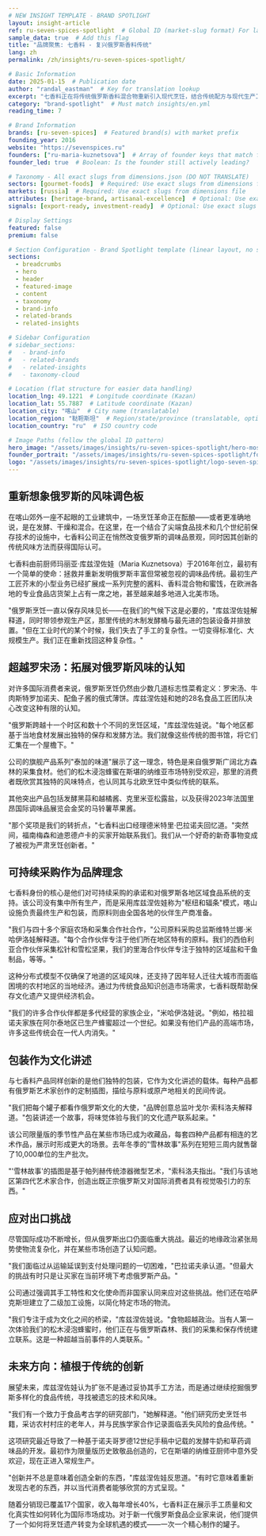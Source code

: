 ```yaml
---
# NEW INSIGHT TEMPLATE - BRAND SPOTLIGHT
layout: insight-article
ref: ru-seven-spices-spotlight  # Global ID (market-slug format) For language switcher
sample_data: true  # Add this flag
title: "品牌聚焦: 七香料 - 复兴俄罗斯香料传统"
lang: zh
permalink: /zh/insights/ru-seven-spices-spotlight/

# Basic Information
date: 2025-01-15  # Publication date
author: "randal_eastman"  # Key for translation lookup
excerpt: "七香料正在将传统俄罗斯香料混合物重新引入现代烹饪，结合传统配方与现代生产工艺，为全球市场提供出口产品。"
category: "brand-spotlight"  # Must match insights/en.yml
reading_time: 7

# Brand Information
brands: [ru-seven-spices]  # Featured brand(s) with market prefix
founding_year: 2016
website: "https://sevenspices.ru"
founders: ["ru-maria-kuznetsova"]  # Array of founder keys that match founder_names.json entries
founder_led: true  # Boolean: Is the founder still actively leading?

# Taxonomy - All exact slugs from dimensions.json (DO NOT TRANSLATE)
sectors: [gourmet-foods]  # Required: Use exact slugs from dimensions file
markets: [russia]  # Required: Use exact slugs from dimensions file
attributes: [heritage-brand, artisanal-excellence]  # Optional: Use exact slugs from dimensions file
signals: [export-ready, investment-ready]  # Optional: Use exact slugs from dimensions file

# Display Settings
featured: false
premium: false

# Section Configuration - Brand Spotlight template (linear layout, no sidebar)
sections:
  - breadcrumbs
  - hero
  - header
  - featured-image
  - content
  - taxonomy
  - brand-info
  - related-brands
  - related-insights

# Sidebar Configuration
# sidebar_sections:
#   - brand-info
#   - related-brands
#   - related-insights
#   - taxonomy-cloud

# Location (flat structure for easier data handling)
location_lng: 49.1221  # Longitude coordinate (Kazan)
location_lat: 55.7887  # Latitude coordinate (Kazan)
location_city: "喀山"  # City name (translatable)
location_region: "鞑靼斯坦"  # Region/state/province (translatable, optional)
location_country: "ru"  # ISO country code

# Image Paths (follow the global ID pattern)
hero_image: "/assets/images/insights/ru-seven-spices-spotlight/hero-moscow-spice-market.jpg"
founder_portrait: "/assets/images/insights/ru-seven-spices-spotlight/founder-portrait-marina-petrova.jpg"  # Optional
logo: "/assets/images/insights/ru-seven-spices-spotlight/logo-seven-spices.png"  # Optional
---
```


## 重新想象俄罗斯的风味调色板

在喀山郊外一座不起眼的工业建筑中，一场烹饪革命正在酝酿——或者更准确地说，是在发酵、干燥和混合。在这里，在一个结合了尖端食品技术和几个世纪前保存技术的设施中，七香料公司正在悄然改变俄罗斯的调味品景观，同时因其创新的传统风味方法而获得国际认可。

七香料由前厨师玛丽亚·库兹涅佐娃（Maria Kuznetsova）于2016年创立，最初有一个简单的使命：拯救并重新发明俄罗斯丰富但常被忽视的调味品传统。最初生产工匠芥末的小型业务已经扩展成一系列完整的酱料、香料混合物和蜜饯，在欧洲各地的专业食品店货架上占有一席之地，甚至越来越多地进入北美市场。

"俄罗斯烹饪一直以保存风味见长——在我们的气候下这是必要的，"库兹涅佐娃解释道，同时带领参观生产区，那里传统的木制发酵桶与最先进的包装设备并排放置。"但在工业时代的某个时候，我们失去了手工的复杂性。一切变得标准化、大规模生产。我们正在重新找回这种复杂性。"

## 超越罗宋汤：拓展对俄罗斯风味的认知

对许多国际消费者来说，俄罗斯烹饪仍然由少数几道标志性菜肴定义：罗宋汤、牛肉斯特罗加诺夫、配鱼子酱的俄式薄饼。库兹涅佐娃和她的28名食品工匠团队决心改变这种有限的认知。

"俄罗斯跨越十一个时区和数十个不同的烹饪区域，"库兹涅佐娃说。"每个地区都基于当地食材发展出独特的保存和发酵方法。我们就像这些传统的图书馆，将它们汇集在一个屋檐下。"

公司的旗舰产品系列"泰加的味道"展示了这一理念，特色是来自俄罗斯广阔北方森林的采集食材。他们的松木浸泡蜂蜜在斯堪的纳维亚市场特别受欢迎，那里的消费者既欣赏其独特的风味特点，也认同其与北欧烹饪中类似传统的联系。

其他突出产品包括发酵黑蒜和越橘酱、克里米亚松露盐，以及获得2023年法国里昂国际调味品展览会金奖的马铃薯苹果酱。

"那个奖项是我们的转折点，"七香料出口经理德米特里·巴拉诺夫回忆道。"突然间，福南梅森和迪恩德卢卡的买家开始联系我们。我们从一个好奇的新奇事物变成了被视为严肃烹饪创新者。"

## 可持续采购作为品牌理念

七香料身份的核心是他们对可持续采购的承诺和对俄罗斯各地区域食品系统的支持。该公司没有集中所有生产，而是采用库兹涅佐娃称为"枢纽和辐条"模式，喀山设施负责最终生产和包装，而原料则由全国各地的伙伴生产商准备。

"我们与四十多个家庭农场和采集合作社合作，"公司原料采购总监斯维特兰娜·米哈伊洛娃解释道。"每个合作伙伴专注于他们所在地区特有的原料。我们的西伯利亚合作伙伴采集松针和雪松坚果，我们的里海合作伙伴专注于独特的区域盐和干鱼制品，等等。"

这种分布式模型不仅确保了地道的区域风味，还支持了因年轻人迁往大城市而面临困境的农村地区的当地经济。通过为传统食品知识创造市场需求，七香料既帮助保存文化遗产又提供经济机会。

"我们的许多合作伙伴都是多代经营的家族企业，"米哈伊洛娃说。"例如，格拉祖诺夫家族在阿尔泰地区已生产蜂蜜超过一个世纪。如果没有他们产品的高端市场，许多这些传统会在一代人内消失。"

## 包装作为文化讲述

与七香料产品同样创新的是他们独特的包装，它作为文化讲述的载体。每种产品都有俄罗斯艺术家创作的定制插图，描绘与原料或原产地相关的民间传说。

"我们把每个罐子都看作俄罗斯文化的大使，"品牌创意总监叶戈尔·索科洛夫解释道。"包装讲述一个故事，将味觉体验与我们的文化遗产联系起来。"

该公司限量版的季节性产品在某些市场已成为收藏品，每套四种产品都有相连的艺术作品，展示时形成更大的场景。去年冬季的"雪林故事"系列在短短三周内就售罄了10,000单位的生产批次。

"'雪林故事'的插图是基于帕列赫传统漆器微型艺术，"索科洛夫指出。"我们与该地区第四代艺术家合作，创造出既正宗俄罗斯又对国际消费者具有视觉吸引力的东西。"

## 应对出口挑战

尽管国际成功不断增长，但从俄罗斯出口仍面临重大挑战。最近的地缘政治紧张局势使物流复杂化，并在某些市场创造了认知问题。

"我们面临过从运输延误到支付处理问题的一切困难，"巴拉诺夫承认道。"但最大的挑战有时只是让买家在当前环境下考虑俄罗斯产品。"

公司通过强调其手工特性和文化使命而非国家认同来应对这些挑战。他们还在哈萨克斯坦建立了二级加工设施，以简化特定市场的物流。

"我们专注于成为文化之间的桥梁，"库兹涅佐娃说。"食物超越政治。当有人第一次体验我们的松木浸泡蜂蜜时，他们正在与俄罗斯森林、我们的采集和保存传统建立联系。这是一种超越当前事件的人类联系。"

## 未来方向：植根于传统的创新

展望未来，库兹涅佐娃认为扩张不是通过妥协其手工方法，而是通过继续挖掘俄罗斯多样化的食品传统，寻找被遗忘的技术和风味。

"我们有一个致力于食品考古学的研究部门，"她解释道。"他们研究历史烹饪书籍，采访农村村庄的老年人，并与民族学家合作记录面临丢失风险的食品传统。"

这项研究最近导致了一种基于诺夫哥罗德12世纪手稿中记载的发酵牛奶和草药调味品的开发。最初作为限量版历史致敬品创造的，它在斯堪的纳维亚厨师中意外受欢迎，现在正进入常规生产。

"创新并不总是意味着创造全新的东西，"库兹涅佐娃反思道。"有时它意味着重新发现古老的东西，并以当代消费者能够欣赏的方式呈现。"

随着分销现已覆盖17个国家，收入每年增长40%，七香料正在展示手工质量和文化真实性如何转化为国际市场成功。对于新一代俄罗斯食品企业家来说，他们提供了一个如何将烹饪遗产转变为全球机遇的模式——一次一个精心制作的罐子。
